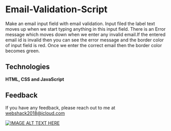 
# Email-Validation-Script
Make an email input field with email validation. Input filed the label text moves up when we start typing anything in this input field.
There is an Error message which moves down when we enter any invalid email.If the entered email id is invalid then you can see the error message and the border color of input field is red. Once we enter the correct email then the border color becomes green.


## Technologies

**HTML, CSS and JavaScript**



## Feedback

If you have any feedback, please reach out to me at webshack2018@icloud.com


[![IMAGE ALT TEXT HERE](https://img.youtube.com/vi/YOUTUBE_VIDEO_ID_HERE/0.jpg)](https://youtu.be/Ezy1KTNF6dw)
